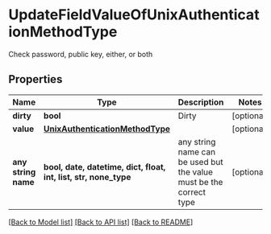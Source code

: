 # UpdateFieldValueOfUnixAuthenticationMethodType

Check password, public key, either, or both

## Properties
Name | Type | Description | Notes
------------ | ------------- | ------------- | -------------
**dirty** | **bool** | Dirty | [optional] 
**value** | [**UnixAuthenticationMethodType**](UnixAuthenticationMethodType.md) |  | [optional] 
**any string name** | **bool, date, datetime, dict, float, int, list, str, none_type** | any string name can be used but the value must be the correct type | [optional]

[[Back to Model list]](../README.md#documentation-for-models) [[Back to API list]](../README.md#documentation-for-api-endpoints) [[Back to README]](../README.md)


